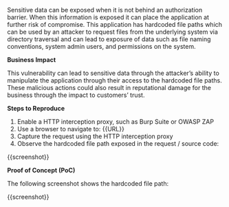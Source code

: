 Sensitive data can be exposed when it is not behind an authorization barrier. When this information is exposed it can place the application at further risk of compromise. This application has hardcoded file paths which can be used by an attacker to request files from the underlying system via directory traversal and can lead to exposure of data such as file naming conventions, system admin users, and permissions on the system.

**Business Impact**

This vulnerability can lead to sensitive data through the attacker’s ability to manipulate the application through their access to the hardcoded file paths. These malicious actions could also result in reputational damage for the business through the impact to customers’ trust.

**Steps to Reproduce**

1. Enable a HTTP interception proxy, such as Burp Suite or OWASP ZAP
1. Use a browser to navigate to: {{URL}}
1. Capture the request using the HTTP interception proxy
1. Observe the hardcoded file path exposed in the request / source code:

{{screenshot}}

**Proof of Concept (PoC)**

The following screenshot shows the hardcoded file path:

{{screenshot}}
